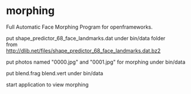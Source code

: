 # morphing
Full Automatic Face Morphing Program for openframeworks.

put shape_predictor_68_face_landmarks.dat  under bin/data folder  
from  
http://dlib.net/files/shape_predictor_68_face_landmarks.dat.bz2

put photos named "0000.jpg" and "0001.jpg" for morphing under bin/data

put blend.frag blend.vert under bin/data

start application to view morphing 
